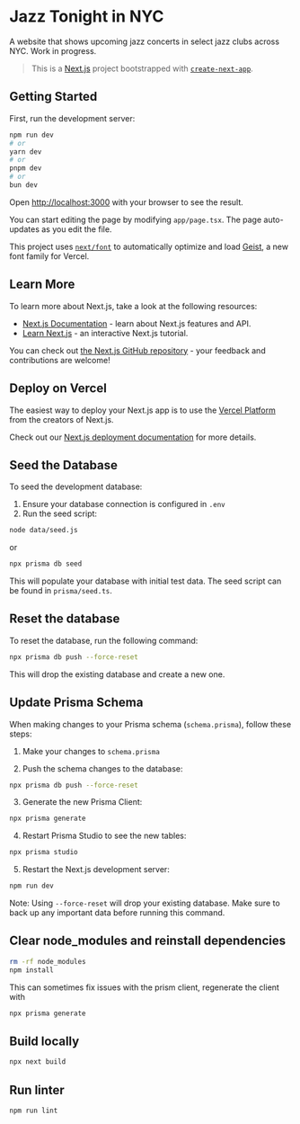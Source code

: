 # Jazz Tonight in NYC

A website that shows upcoming jazz concerts in select jazz clubs across NYC. Work in progress.

> This is a [Next.js](https://nextjs.org) project bootstrapped with [`create-next-app`](https://nextjs.org/docs/app/api-reference/cli/create-next-app).

## Getting Started

First, run the development server:

```bash
npm run dev
# or
yarn dev
# or
pnpm dev
# or
bun dev
```

Open [http://localhost:3000](http://localhost:3000) with your browser to see the result.

You can start editing the page by modifying `app/page.tsx`. The page auto-updates as you edit the file.

This project uses [`next/font`](https://nextjs.org/docs/app/building-your-application/optimizing/fonts) to automatically optimize and load [Geist](https://vercel.com/font), a new font family for Vercel.

## Learn More

To learn more about Next.js, take a look at the following resources:

- [Next.js Documentation](https://nextjs.org/docs) - learn about Next.js features and API.
- [Learn Next.js](https://nextjs.org/learn) - an interactive Next.js tutorial.

You can check out [the Next.js GitHub repository](https://github.com/vercel/next.js) - your feedback and contributions are welcome!

## Deploy on Vercel

The easiest way to deploy your Next.js app is to use the [Vercel Platform](https://vercel.com/new?utm_medium=default-template&filter=next.js&utm_source=create-next-app&utm_campaign=create-next-app-readme) from the creators of Next.js.

Check out our [Next.js deployment documentation](https://nextjs.org/docs/app/building-your-application/deploying) for more details.

## Seed the Database

To seed the development database:

1. Ensure your database connection is configured in `.env`
2. Run the seed script:
```bash
node data/seed.js
```
or
```bash
npx prisma db seed
```

This will populate your database with initial test data. The seed script can be found in `prisma/seed.ts`.

## Reset the database

To reset the database, run the following command:

```bash 
npx prisma db push --force-reset
```

This will drop the existing database and create a new one.

## Update Prisma Schema

When making changes to your Prisma schema (`schema.prisma`), follow these steps:

1. Make your changes to `schema.prisma`

2. Push the schema changes to the database:
```bash
npx prisma db push --force-reset
```

3. Generate the new Prisma Client:
```bash
npx prisma generate
```

4. Restart Prisma Studio to see the new tables:
```bash
npx prisma studio
```

5. Restart the Next.js development server:
```bash
npm run dev
```

Note: Using `--force-reset` will drop your existing database. Make sure to back up any important data before running this command.

## Clear node_modules and reinstall dependencies

```bash
rm -rf node_modules
npm install
```

This can sometimes fix issues with the prism client, regenerate the client with

```bash
npx prisma generate
```

## Build locally

```bash
npx next build
```

## Run linter

```bash
npm run lint
```
